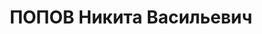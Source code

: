 ---
title: ПОПОВ Никита Васильевич
description: '1895 г.р., х. Демина, русский, б/п, малограмотный, директор пригородного
  хозяйства з-да им. Седина. Проживал: г. Краснодар. Арестован 12.03.1937 г. Предъявленное
  обвинение: "участник антисоветской троцкистской террористической организации, занимался
  вредительством". Военной коллегией ВС СССР 15.12.1937 г. назначена ВМН с конфискацией
  имущества. Приговор приведен в исполнение 15.12.1937 г. Реабилитирован Военной коллегией
  ВС СССР 03.10.1957 г. за отсутствием состава преступления.'
---